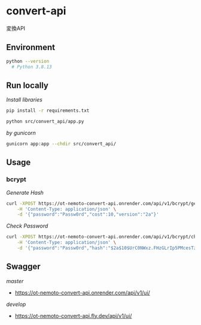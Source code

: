 # convert-api

変換API

## Environment

```sh
python --version
  # Python 3.8.13
```

## Run locally

*Install libraries*

```sh
pip install -r requirements.txt
```

```sh
python src/convert_api/app.py
```

*by gunicorn*

```sh
gunicorn app:app --chdir src/convert_api/
```

## Usage

### bcrypt

*Generate Hash*

```sh
curl -XPOST https://ot-nemoto-convert-api.onrender.com/api/v1/bcrypt/generate-hash \
    -H 'Content-Type: application/json' \
    -d '{"password":"Passw0rd","cost":10,"version":"2a"}'
```

*Check Password*

```sh
curl -XPOST https://ot-nemoto-convert-api.onrender.com/api/v1/bcrypt/check-password \
    -H 'Content-Type: application/json' \
    -d '{"password":"Passw0rd","hash":"$2a$10$UrC0NWxz.FHzGLrIp5PMcesTzs9YD6qSPw8yy4ZupM3YeoEswt4sq"}'
```

## Swagger

*master*

- https://ot-nemoto-convert-api.onrender.com/api/v1/ui/

*develop*

- https://ot-nemoto-convert-api.fly.dev/api/v1/ui/
